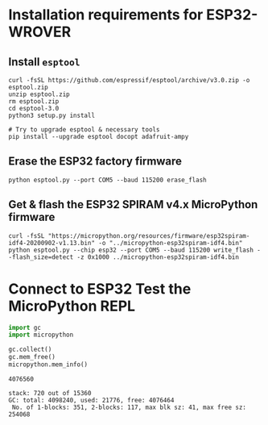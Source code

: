 # Installation requirements for ESP32-WROVER

## Install `esptool`

```shell script
curl -fsSL https://github.com/espressif/esptool/archive/v3.0.zip -o esptool.zip
unzip esptool.zip
rm esptool.zip
cd esptool-3.0
python3 setup.py install

# Try to upgrade esptool & necessary tools
pip install --upgrade esptool docopt adafruit-ampy
```

## Erase the ESP32 factory firmware

```shell script
python esptool.py --port COM5 --baud 115200 erase_flash
```

## Get & flash the ESP32 SPIRAM v4.x MicroPython firmware

```shell script
curl -fsSL "https://micropython.org/resources/firmware/esp32spiram-idf4-20200902-v1.13.bin" -o "../micropython-esp32spiram-idf4.bin"
python esptool.py --chip esp32 --port COM5 --baud 115200 write_flash --flash_size=detect -z 0x1000 ../micropython-esp32spiram-idf4.bin
```

# Connect to ESP32 Test the MicroPython REPL

```python
import gc
import micropython

gc.collect()
gc.mem_free()
micropython.mem_info()
```
```text
4076560

stack: 720 out of 15360
GC: total: 4098240, used: 21776, free: 4076464
 No. of 1-blocks: 351, 2-blocks: 117, max blk sz: 41, max free sz: 254068
```
